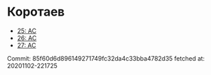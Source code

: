 # Коротаев
- [25: AC](25.md)
- [26: AC](26.md)
- [27: AC](27.md)

Commit: 85f60d6d896149271749fc32da4c33bba4782d35
 fetched at: 20201102-221725
